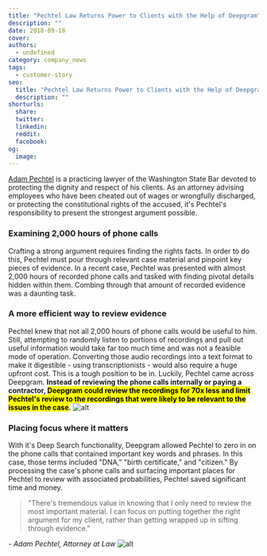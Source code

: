 ```yaml
---
title: "Pechtel Law Returns Power to Clients with the Help of Deepgram"
description: ""
date: 2018-09-18
cover: 
authors:
  - undefined
category: company_news
tags:
  - customer-story
seo:
  title: "Pechtel Law Returns Power to Clients with the Help of Deepgram"
  description: ""
shorturls:
  share: 
  twitter: 
  linkedin: 
  reddit: 
  facebook: 
og:
  image: 
---
```


[Adam Pechtel](http://pechtellaw.com/) is a practicing lawyer of the Washington State Bar devoted to protecting the dignity and respect of his clients. As an attorney advising employees who have been cheated out of wages or wrongfully discharged, or protecting the constitutional rights of the accused, it's Pechtel's responsibility to present the strongest argument possible.

### Examining 2,000 hours of phone calls

Crafting a strong argument requires finding the rights facts. In order to do this, Pechtel must pour through relevant case material and pinpoint key pieces of evidence. In a recent case, Pechtel was presented with almost 2,000 hours of recorded phone calls and tasked with finding pivotal details hidden within them. Combing through that amount of recorded evidence was a daunting task.

### A more efficient way to review evidence

Pechtel knew that not all 2,000 hours of phone calls would be useful to him. Still, attempting to randomly listen to portions of recordings and pull out useful information would take far too much time and was not a feasible mode of operation. Converting those audio recordings into a text format to make it digestible - using transcriptionists - would also require a huge upfront cost. This is a tough position to be in. Luckily, Pechtel came across Deepgram. **Instead of reviewing the phone calls internally or paying a contractor, <mark>Deepgram could review the recordings for 70x less and limit Pechtel's review to the recordings that were likely to be relevant to the issues in the case</mark>.** ![alt](https://res.cloudinary.com/deepgram/image/upload/v1661976377/blog/customer-story-legal-transcription/helloquence-51716-unsplash.jpg)

### Placing focus where it matters

With it's Deep Search functionality, Deepgram allowed Pechtel to zero in on the phone calls that contained important key words and phrases. In this case, those terms included "DNA," "birth certificate," and "citizen." By processing the case's phone calls and surfacing important places for Pechtel to review with associated probabilities, Pechtel saved significant time and money.

> "There's tremendous value in knowing that I only need to review the most important material. I can focus on putting together the right argument for my client, rather than getting wrapped up in sifting through evidence."

_- Adam Pechtel, Attorney at Law_ ![alt](https://res.cloudinary.com/deepgram/image/upload/v1661976378/blog/customer-story-legal-transcription/rawpixel-567016-unsplash.jpg)
